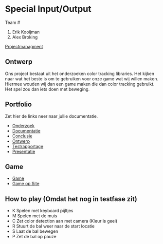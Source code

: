 # Special Input/Output
Team #
1. Erik Kooijman 
2. Alex Broking
 

[Projectmanagment](https://trello.com/b/IoEvQWvh/input-output) <Trello scrumboard bijvoorbeeld>

## Ontwerp
Ons project bestaat uit het onderzoeken color tracking libraries. Het kijken naar wat het beste is om te gebruiken voor onze game wat wij willen maken. Hiermee wouden wij dan een game maken die dan color tracking gebruikt. Het spel zou dan iets doen met beweging.

## Portfolio
Zet hier de links neer naar jullie documentatie.

* [Onderzoek](https://docs.google.com/document/d/1Qlu1fZKQRdXmMBDJtam4hMrKcrBtlqUg7bsOkwp02PA/edit)
* [Documentatie](https://docs.google.com/document/d/1VVPJGHIZcXCV3ycSQ4RP9nQuw9GVYyChWWCTdlezSRU/edit)
* [Conclusie](https://docs.google.com/document/d/1Tuq3q1W7OueZtz5is8sOMu0iQx__UfUZoPDz0lOQUN8/edit)
* [Ontwerp](https://docs.google.com/document/d/1wYHL2h1EBwWC64njSzsesfaInlMg3at1D3KrDHrUOGs/edit)
* [Testrapportage](https://docs.google.com/document/d/13ktp2OYnj8KgAfVGUD6U_oznGmhMNC2NghVP3NSSIG4/edit)
* [Presentatie](https://docs.google.com/presentation/d/1KfVP8_s7Y0EedspNJSmMy7mCQyjj7ayyAovwEoo84Eo/edit)

## Game
* [Game](http://24617.hosts.ma-cloud.nl/bewijzenmap/Input%26Output/Game_1/index.html)
* [Game op Site](http://24617.hosts.ma-cloud.nl/bewijzenmap/Input%26Output/Index.html)

## How to play (Omdat het nog in testfase zit)
* K Spelen met keyboard pijltjes
* M Spelen met de muis
* C Zet color detection aan met camera (Kleur is geel)
* R Stuurt de bal weer naar de start locatie
* S Laat de bal bewegen
* P Zet de bal op pauze
